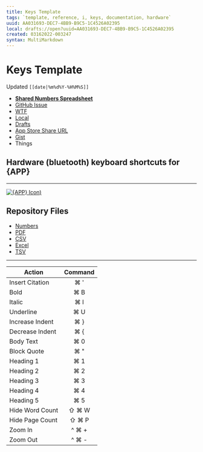```yaml
---
title: Keys Template
tags: `template, reference, i, keys, documentation, hardware`
uuid: AA031693-DEC7-4BB9-B9C5-1C4526A02395
local: drafts://open?uuid=AA031693-DEC7-4BB9-B9C5-1C4526A02395
created: 03162022-003247
syntax: MultiMarkdown
---
```

 # Keys Template 
Updated `[[date|%m%d%Y-%H%M%S]]`

- [**Shared Numbers Spreadsheet**](https://www.icloud.com/numbers/)
- [GitHub Issue](https://github.com/ExtraKeys/keys/issues/<|>)
- [WTF](https://davidblue.wtf/drafts/[[uuid]].html)
- [Local](shareddocuments:///private/var/mobile/Library/Mobile%20Documents/com~apple~CloudDocs/Written/[[uuid]].md)
- [Drafts](drafts://open?uuid=[[uuid]])
- [App Store Share URL](https://apps.apple.com/us/app/)
- [Gist](https://gist.github.com/extratone/)
- Things

## Hardware (bluetooth) keyboard shortcuts for {APP}

---

[![{APP} Icon](https://github.com/ExtraKeys/keys/raw/main/images/{APP}.png/raw?=true))](https://github.com/ExtraKeys/keys/issues/<|>)

<script src=""></script>

## Repository Files

- [Numbers](https://github.com/ExtraKeys/keys/blob/main/{APP}/{APP}KeyboardShortcuts.numbers)
- [PDF](https://github.com/ExtraKeys/keys/blob/main/essayist/{APP}.pdf)
- [CSV](https://github.com/ExtraKeys/keys/blob/main/essayist/{APP}.csv)
- [Excel](https://github.com/ExtraKeys/keys/blob/main/essayist/{APP}.xlsx)
- [TSV](https://github.com/ExtraKeys/keys/blob/main/essayist/{APP}.tsv)

---

| Action          | Command |
|-----------------|:-------:|
| Insert Citation | ⌘ '     |
| Bold            | ⌘ B     |
| Italic          | ⌘ I     |
| Underline       | ⌘ U     |
| Increase Indent | ⌘ }     |
| Decrease Indent | ⌘ {     |
| Body Text       | ⌘ 0     |
| Block Quote     | ⌘ "     |
| Heading 1       | ⌘ 1     |
| Heading 2       | ⌘ 2     |
| Heading 3       | ⌘ 3     |
| Heading 4       | ⌘ 4     |
| Heading 5       | ⌘ 5     |
| Hide Word Count | ⇧ ⌘ W   |
| Hide Page Count | ⇧ ⌘ P   |
| Zoom In         | ^ ⌘ +   |
| Zoom Out        | ^ ⌘ -   |